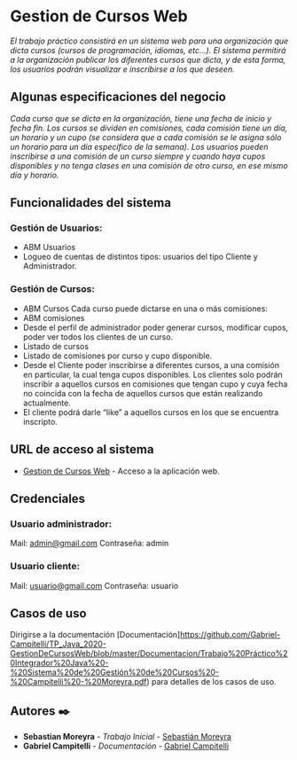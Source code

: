 # Gestion de Cursos Web
_El trabajo práctico consistirá en un sistema web para una organización que dicta cursos (cursos de programación, idiomas, etc…). El sistema permitirá a la organización publicar los diferentes cursos que dicta, y de esta forma, los usuarios podrán visualizar e inscribirse a los que deseen._



## Algunas especificaciones del negocio
_Cada curso que se dicta en la organización, tiene una fecha de inicio y fecha fin. Los cursos se dividen en comisiones, cada comisión tiene un día, un horario y un cupo (se considera que a cada comisión se le asigna sólo un horario para un día específico de la semana). Los usuarios pueden inscribirse a una comisión de un curso siempre y cuando haya cupos disponibles y no tenga clases en una comisión de otro curso, en ese mismo día y horario._


## Funcionalidades del sistema
### Gestión de Usuarios:
* ABM Usuarios
* Logueo de cuentas de distintos tipos: usuarios del tipo Cliente y Administrador.
### Gestión de Cursos:
* ABM Cursos
    Cada curso puede dictarse en una o más comisiones:
* ABM comisiones
* Desde el perfil de administrador poder generar cursos, modificar cupos, poder ver todos los clientes de un curso.
* Listado de cursos
* Listado de comisiones por curso y cupo disponible.
* Desde el Cliente poder inscribirse a diferentes cursos, a una comisión en particular, la cual tenga cupos disponibles. Los clientes solo podrán inscribir a aquellos cursos en comisiones que tengan cupo y cuya fecha no coincida con la fecha de aquellos cursos que están realizando actualmente.
* El cliente podrá darle “like” a aquellos cursos en los que se encuentra inscripto.


## URL de acceso al sistema
* [Gestion de Cursos Web](https://java2020-gestion-de-cursos-web.herokuapp.com) - Acceso a la aplicación web.


## Credenciales

### Usuario administrador:
Mail: admin@gmail.com
Contraseña: admin

### Usuario cliente:
Mail: usuario@gmail.com
Contraseña: usuario


## Casos de uso
Dirigirse a la documentación [Documentación]https://github.com/Gabriel-Campitelli/TP_Java_2020-GestionDeCursosWeb/blob/master/Documentacion/Trabajo%20Práctico%20Integrador%20Java%20-%20Sistema%20de%20Gestión%20de%20Cursos%20-%20Campitelli%20-%20Moreyra.pdf) para detalles de los casos de uso.


## Autores ✒️
* **Sebastian Moreyra** - *Trabajo Inicial* - [Sebastián Moreyra](https://github.com/SebaMoreyra)
* **Gabriel Campitelli** - *Documentación* - [Gabriel Campitelli](https://github.com/Gabriel-Campitelli)
